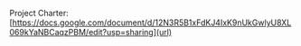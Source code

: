 Project Charter: [https://docs.google.com/document/d/12N3R5B1xFdKJ4IxK9nUkGwlyU8XL069kYaNBCaqzPBM/edit?usp=sharing](url)
